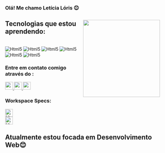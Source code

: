 ### Olá! Me chamo Letícia Lóris 😊
<div>
<img align="right" height="250em" src="https://i.picasion.com/pic92/5a20e7e230f9c276e362e74a986730a1.gif" 
</div>

## Tecnologias que estou aprendendo:
<div style="display: inline_black"><br/>
<img align="center"alt="Html5"src="https://img.shields.io/badge/HTML-239120?style=for-the-badge&logo=html5&logoColor=white"/>
<img align="center"alt="Html5"src="https://img.shields.io/badge/CSS-239120?&style=for-the-badge&logo=css3&logoColor=white"/>
<img align="center"alt="Html5"src="https://img.shields.io/badge/Python-3776AB?style=for-the-badge&logo=python&logoColor=white"/>
<img align="center"alt="Html5"src="https://img.shields.io/badge/JavaScript-F7DF1E?style=for-the-badge&logo=javascript&logoColor=black"/>
<img align="center"alt="Html5"src="https://img.shields.io/badge/MySQL-00000F?style=for-the-badge&logo=mysql&logoColor=white"/>
<img align="center"alt="Html5"src="https://img.shields.io/badge/HTML5-E34F26?style=for-the-badge&logo=html5&logoColor=white""/>
</div>

### Entre em contato comigo através do :
<a href="https://www.instagram.com/let_loris/" target="_blank">
  <img src="https://img.shields.io/badge/-Instagram-%23E4405F?style=for-the-badge&logo=instagram&logoColor=black" height="25px">
  </a>
  <a href="mailto:leticialoris4@gmail.com">
  <img src="https://img.shields.io/badge/Gmail-D14836?style=for-the-badge&logo=gmail&logoColor=white" height="25px">
  </a>
  </a>
  <a href="https://www.linkedin.com/in/leticia-l-131995219/" target="_blank">
  <img src="https://img.shields.io/badge/-LinkedIn-%230077B5?style=for-the-badge&logo=linkedin&logoColor=black" height="25px">
  </a> 

### Workspace Specs:
<div>
<img align="center"alt="Html5"src="https://img.shields.io/badge/Intel-Core_i3_10th-0071C5?style=for-the-badge&logo=intel&logoColor=white" height="25px"/>
</div>

<div>
<img align="center"alt="Html5"src="https://img.shields.io/badge/NVIDIA-GTX750TI-76B900?style=for-the-badge&logo=nvidia&logoColor=white"height="25px"/>
</div>

## Atualmente estou focada em Desenvolvimento Web😊

